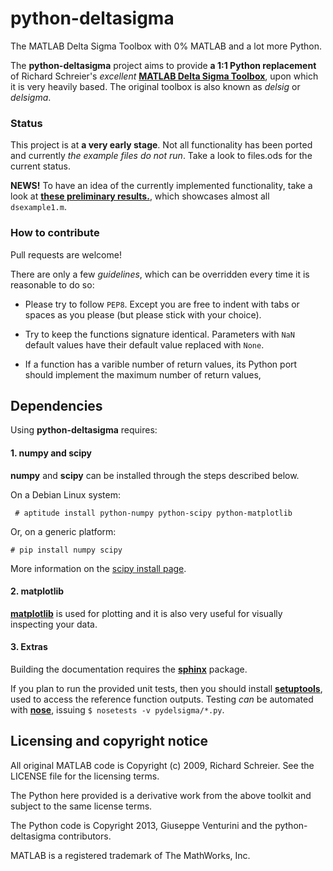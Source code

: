 python-deltasigma
===============

The MATLAB Delta Sigma Toolbox with 0% MATLAB and a lot more Python.

The **python-deltasigma** project aims to provide **a 1:1 Python replacement** of Richard 
Schreier's *excellent* **[MATLAB Delta Sigma Toolbox](http://www.mathworks.com/matlabcentral/fileexchange/19-delta-sigma-toolbox)**, upon which it is very heavily based. The original toolbox is also known as *delsig* or *delsigma*.

### Status

This project is at **a very early stage**. Not all functionality has been ported and currently *the example files do not run*. Take a look to files.ods for the current status. 

**NEWS!** To have an idea of the currently implemented functionality, take a look at **[these preliminary results.](http://nbviewer.ipython.org/7251113)**, which showcases almost all `dsexample1.m`.

### How to contribute

Pull requests are welcome!

There are only a few *guidelines*, which can be overridden every time it is reasonable to do so:

* Please try to follow `PEP8`. Except you are free to indent with tabs or spaces as you please (but please stick with your choice). 

* Try to keep the functions signature identical. Parameters with `NaN` default values have their default value replaced with `None`. 

* If a function has a varible number of return values, its Python port should implement the maximum number of return values,

## Dependencies

Using **python-deltasigma** requires:

#### 1. **numpy** and **scipy** 

**numpy** and **scipy** can be installed through the steps described below.

On a Debian Linux system:

```
 # aptitude install python-numpy python-scipy python-matplotlib
```

Or, on a generic platform:

```
# pip install numpy scipy
```

More information on the [scipy install page](http://www.scipy.org/install.html).

#### 2. matplotlib

**[matplotlib](http://matplotlib.org/)** is used for plotting and it is also very useful for visually inspecting your data.


#### 3. Extras

Building the documentation requires the **[sphinx](http://sphinx-doc.org/)** package.

If you plan to run the provided unit tests, then you should install **[setuptools](https://pypi.python.org/pypi/setuptools)**, used to access the reference function outputs. Testing *can* be automated with **[nose](https://pypi.python.org/pypi/nose/)**, issuing `$ nosetests -v pydelsigma/*.py`.

## Licensing and copyright notice

All original MATLAB code is Copyright (c) 2009, Richard Schreier. See the LICENSE file for the licensing terms.

The Python here provided is a derivative work from the above toolkit and subject to the same license terms.

The Python code is Copyright 2013, Giuseppe Venturini and the python-deltasigma contributors.

MATLAB is a registered trademark of The MathWorks, Inc.
